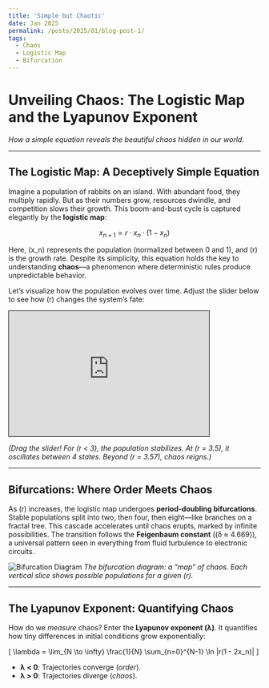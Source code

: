 ```yaml
---
title: 'Simple but Chaotic'
date: Jan 2025
permalink: /posts/2025/01/blog-post-1/
tags:
  - Chaos
  - Logistic Map
  - Bifurcation
---
```

# Unveiling Chaos: The Logistic Map and the Lyapunov Exponent

*How a simple equation reveals the beautiful chaos hidden in our world.*

---

## **The Logistic Map: A Deceptively Simple Equation**

Imagine a population of rabbits on an island. With abundant food, they multiply rapidly. But as their numbers grow, resources dwindle, and competition slows their growth. This boom-and-bust cycle is captured elegantly by the **logistic map**:

$$x_{n+1} = r \cdot x_n \cdot (1 - x_n)$$

Here, \(x_n\) represents the population (normalized between 0 and 1), and \(r\) is the growth rate. Despite its simplicity, this equation holds the key to understanding **chaos**—a phenomenon where deterministic rules produce unpredictable behavior.

Let’s visualize how the population evolves over time. Adjust the slider below to see how \(r\) changes the system’s fate:

<iframe src="https://imbikrampal.github.io/bikrampal.github.io/simulation.html" width="400" height="250" style="border:1px solid #000;"></iframe>

*(Drag the slider! For \(r < 3\), the population stabilizes. At \(r = 3.5\), it oscillates between 4 states. Beyond \(r = 3.57\), chaos reigns.)*

---

## **Bifurcations: Where Order Meets Chaos**

As \(r\) increases, the logistic map undergoes **period-doubling bifurcations**. Stable populations split into two, then four, then eight—like branches on a fractal tree. This cascade accelerates until chaos erupts, marked by infinite possibilities. The transition follows the **Feigenbaum constant** (\(δ ≈ 4.669\)), a universal pattern seen in everything from fluid turbulence to electronic circuits.

![Bifurcation Diagram](https://upload.wikimedia.org/wikipedia/commons/5/50/Logistic_Bifurcation_map_High_Resolution.png)
*The bifurcation diagram: a "map" of chaos. Each vertical slice shows possible populations for a given \(r\).*

---

## **The Lyapunov Exponent: Quantifying Chaos**

How do we *measure* chaos? Enter the **Lyapunov exponent (λ)**. It quantifies how tiny differences in initial conditions grow exponentially:

\[
\lambda = \lim_{N \to \infty} \frac{1}{N} \sum_{n=0}^{N-1} \ln |r(1 - 2x_n)|
\]

- **λ < 0**: Trajectories converge (*order*).
- **λ > 0**: Trajectories diverge (*chaos*).

